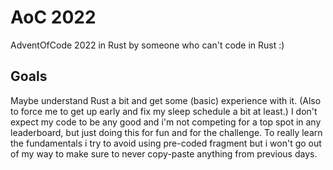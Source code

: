 # AoC 2022
AdventOfCode 2022 in Rust by someone who can't code in Rust :)

## Goals
Maybe understand Rust a bit and get some (basic) experience with it. (Also to force me to get up early and fix my sleep schedule a bit at least.) I don't expect my code to be any good and i'm not competing for a top spot in any leaderboard, but just doing this for fun and for the challenge. To really learn the fundamentals i try to avoid using pre-coded fragment but i won't go out of my way to make sure to never copy-paste anything from previous days.
